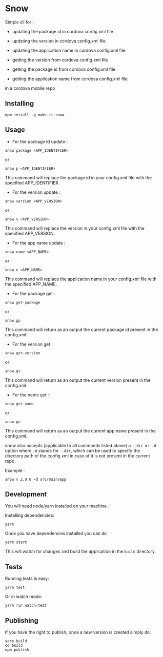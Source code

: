 # Snow

Simple cli for :

- updating the package id in cordova config.xml file 

- updating the version in cordova config.xml file 

- updating the application name in cordova config.xml file

- getting the version from cordova config.xml file 

- getting the package id from cordova config.xml file 

- getting the application name from cordova config.xml file 

in a cordova mobile repo

## Installing

```
npm install -g make-it-snow
```

## Usage

- For the package id update :

```
snow package <APP_IDENTIFIER>
```

or

```
snow p <APP_IDENTIFIER>
```

This command will replace the package id in your config.xml file with the specified APP_IDENTIFIER.


- For the version update :

```
snow version <APP_VERSION>
```

or

```
snow v <APP_VERSION>
```

This command will replace the version in your config.xml file with the specified APP_VERSION.


- For the app name update :

```
snow name <APP_NAME>
```

or

```
snow n <APP_NAME>
```

This command will replace the application name in your config.xml file with the specified APP_NAME.

- For the package get :

```
snow get-package
```

or

```
snow gp
```

This command will return as an output the current package id present in the config.xml.

- For the version get :

```
snow get-version
```

or

```
snow gv
```

This command will return as an output the current version present in the config.xml.


- For the name get :

```
snow get-name
```

or

```
snow gn
```

This command will return as an output the current app name present in the config.xml.

snow also accepts (applicable to all commands listed above) a ```--dir or -d``` option where ```-d``` stands for ```--dir```, which can be used to specify the directory path of the config.xml in case of it is not present in the current repo.  

Example :
```
snow v 2.0.0 -d src/main/app
```

## Development

You will need node/yarn installed on your machine.

Installing dependencies:

```
yarn
```

Once you have dependencies installed you can do

```
yarn start
```

This will watch for changes and build the application in the `build` directory.

## Tests

Running tests is easy: 

```
yarn test
```

Or in watch mode:

```
yarn run watch-test
```

## Publishing

If you have the right to publish, once a new version is created simply do:

```
yarn build
cd build
npm publish

```

